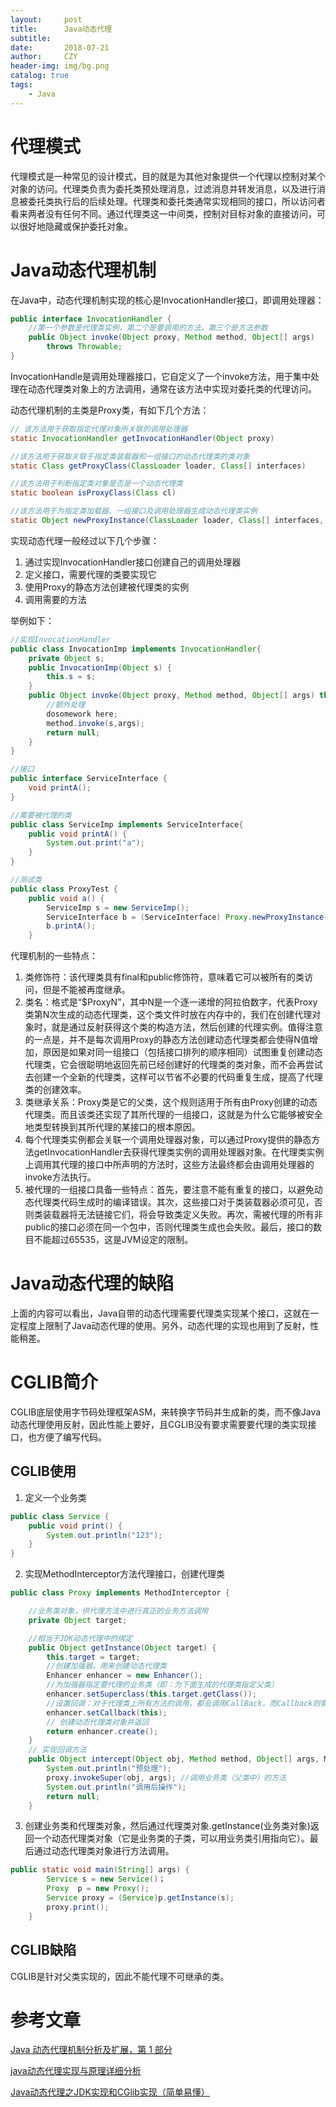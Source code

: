 ```yaml
---
layout:     post
title:      Java动态代理
subtitle:   
date:       2018-07-21
author:     CZY
header-img: img/bg.png
catalog: true
tags:
    - Java
---
```


# 代理模式

代理模式是一种常见的设计模式，目的就是为其他对象提供一个代理以控制对某个对象的访问。代理类负责为委托类预处理消息，过滤消息并转发消息，以及进行消息被委托类执行后的后续处理。代理类和委托类通常实现相同的接口，所以访问者看来两者没有任何不同。通过代理类这一中间类，控制对目标对象的直接访问，可以很好地隐藏或保护委托对象。

# Java动态代理机制

在Java中，动态代理机制实现的核心是InvocationHandler接口，即调用处理器：

```java
public interface InvocationHandler {
	//第一个参数是代理类实例，第二个是要调用的方法，第三个是方法参数
    public Object invoke(Object proxy, Method method, Object[] args)
        throws Throwable;
}
```

InvocationHandle是调用处理器接口，它自定义了一个invoke方法，用于集中处理在动态代理类对象上的方法调用，通常在该方法中实现对委托类的代理访问。

动态代理机制的主类是Proxy类，有如下几个方法：

```java
// 该方法用于获取指定代理对象所关联的调用处理器
static InvocationHandler getInvocationHandler(Object proxy)

//该方法用于获取关联于指定类装载器和一组接口的动态代理类的类对象
static Class getProxyClass(ClassLoader loader, Class[] interfaces)

//该方法用于判断指定类对象是否是一个动态代理类
static boolean isProxyClass(Class cl)

//该方法用于为指定类加载器、一组接口及调用处理器生成动态代理类实例
static Object newProxyInstance(ClassLoader loader, Class[] interfaces, InvocationHandler h)
```

实现动态代理一般经过以下几个步骤：
1. 通过实现InvocationHandler接口创建自己的调用处理器
2. 定义接口，需要代理的类要实现它
3. 使用Proxy的静态方法创建被代理类的实例
4. 调用需要的方法

举例如下：

```java
//实现InvocationHandler
public class InvocationImp implements InvocationHandler{
    private Object s;
    public InvocationImp(Object s) {
        this.s = s;
    }
    public Object invoke(Object proxy, Method method, Object[] args) throws Throwable{
        //额外处理
        dosomework here;
        method.invoke(s,args);
        return null;
    }
}

//接口
public interface ServiceInterface {
    void printA();
}

//需要被代理的类
public class ServiceImp implements ServiceInterface{
    public void printA() {
        System.out.print("a");
    }
}

//测试类
public class ProxyTest {
    public void a() {
        ServiceImp s = new ServiceImp();
        ServiceInterface b = (ServiceInterface) Proxy.newProxyInstance(ServiceInterface.class.getClassLoader(),new Class[]{ServiceInterface.class},new InvocationImp(s));
        b.printA();
    }
```

代理机制的一些特点：
1. 类修饰符：该代理类具有final和public修饰符，意味着它可以被所有的类访问，但是不能被再度继承。
2. 类名：格式是“$ProxyN”，其中N是一个逐一递增的阿拉伯数字，代表Proxy 类第N次生成的动态代理类，这个类文件时放在内存中的，我们在创建代理对象时，就是通过反射获得这个类的构造方法，然后创建的代理实例。值得注意的一点是，并不是每次调用Proxy的静态方法创建动态代理类都会使得N值增加，原因是如果对同一组接口（包括接口排列的顺序相同）试图重复创建动态代理类，它会很聪明地返回先前已经创建好的代理类的类对象，而不会再尝试去创建一个全新的代理类，这样可以节省不必要的代码重复生成，提高了代理类的创建效率。
3. 类继承关系：Proxy类是它的父类，这个规则适用于所有由Proxy创建的动态代理类。而且该类还实现了其所代理的一组接口，这就是为什么它能够被安全地类型转换到其所代理的某接口的根本原因。
4. 每个代理类实例都会关联一个调用处理器对象，可以通过Proxy提供的静态方法getInvocationHandler去获得代理类实例的调用处理器对象。在代理类实例上调用其代理的接口中所声明的方法时，这些方法最终都会由调用处理器的invoke方法执行。
5. 被代理的一组接口具备一些特点：首先，要注意不能有重复的接口，以避免动态代理类代码生成时的编译错误。其次，这些接口对于类装载器必须可见，否则类装载器将无法链接它们，将会导致类定义失败。再次，需被代理的所有非public的接口必须在同一个包中，否则代理类生成也会失败。最后，接口的数目不能超过65535，这是JVM设定的限制。

# Java动态代理的缺陷

上面的内容可以看出，Java自带的动态代理需要代理类实现某个接口，这就在一定程度上限制了Java动态代理的使用。另外，动态代理的实现也用到了反射，性能稍差。

# CGLIB简介

CGLIB底层使用字节码处理框架ASM，来转换字节码并生成新的类，而不像Java动态代理使用反射，因此性能上要好，且CGLIB没有要求需要要代理的类实现接口，也方便了编写代码。

## CGLIB使用

1. 定义一个业务类

```java
public class Service {  
    public void print() {  
        System.out.println("123");  
    }  
}
```

2. 实现MethodInterceptor方法代理接口，创建代理类

```java
public class Proxy implements MethodInterceptor {  

    //业务类对象，供代理方法中进行真正的业务方法调用
    private Object target;

    //相当于JDK动态代理中的绑定
    public Object getInstance(Object target) {  
        this.target = target;  
        //创建加强器，用来创建动态代理类
        Enhancer enhancer = new Enhancer();
        //为加强器指定要代理的业务类（即：为下面生成的代理类指定父类）
        enhancer.setSuperclass(this.target.getClass());
        //设置回调：对于代理类上所有方法的调用，都会调用CallBack，而Callback则需要实现intercept()方法进行拦截
        enhancer.setCallback(this);
        // 创建动态代理类对象并返回  
        return enhancer.create();
    }
    // 实现回调方法
    public Object intercept(Object obj, Method method, Object[] args, MethodProxy proxy) throws Throwable {
        System.out.println("预处理");
        proxy.invokeSuper(obj, args); //调用业务类（父类中）的方法
        System.out.println("调用后操作");
        return null;
    }
```

3. 创建业务类和代理类对象，然后通过代理类对象.getInstance(业务类对象)返回一个动态代理类对象（它是业务类的子类，可以用业务类引用指向它）。最后通过动态代理类对象进行方法调用。

```java
public static void main(String[] args) {      
        Service s = new Service()；
        Proxy  p = new Proxy();  
        Service proxy = (Service)p.getInstance(s);  
        proxy.print();  
    }  
```

## CGLIB缺陷

CGLIB是针对父类实现的，因此不能代理不可继承的类。

# 参考文章

[Java 动态代理机制分析及扩展，第 1 部分](https://www.ibm.com/developerworks/cn/java/j-lo-proxy1/)

[java动态代理实现与原理详细分析](https://www.cnblogs.com/gonjan-blog/p/6685611.html)

[Java动态代理之JDK实现和CGlib实现（简单易懂）](https://www.cnblogs.com/ygj0930/p/6542259.html)
